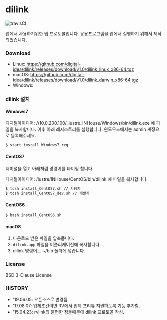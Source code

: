 # dilink

![travisCI](https://secure.travis-ci.org/digital-idea/dilink.png)

웹에서 사용하기위한 웹 프로토콜입니다.
응용프로그램을 웹에서 실행하기 위해서 제작되었습니다.

### Download
- Linux: https://github.com/digital-idea/dilink/releases/download/v1.0/dilink_linux_x86-64.tgz
- macOS: https://github.com/digital-idea/dilink/releases/download/v1.0/dilink_darwin_x86-64.tgz
- Windows: 

### dilink 설치

#### Windows7

디지털아이디어: //10.0.200.100/_lustre_INHouse/Windows/bin/dilink.exe 에 파일을 복사합니다.
이후 아래 레지스트리를 실행합니다. 윈도우즈에서는 admin 계정으로 등록해주세요.
```bash
$ start install_Windows7.reg
```

#### CentOS7
터미널을 열고 아래처럼 명령어를 타이핑 합니다.

디지털아이디어: /lustre/INHouse/CentOS/bin/dilink 에 파일을 복사합니다.
```bash
$ tcsh install_CentOS7.sh // 사용자
$ tcsh install_CentOS7_dev.sh // 개발자
```

#### CentOS6
```bash
$ bash install_CentOS6.sh
```

#### macOS
1. 다운로드 받은 파일을 압축풉니다.
1. `dilink.app` 파일을 어플리케이션에 복사합니다.
1. dilink 명령어는 ~/bin 폴더에 넣습니다.


### License
BSD 3-Clause License

### HISTORY
- '19.06.05: 오픈소스로 변경됨
- '17.08.07: 입체조건이면 RV에서 입체 프리뷰 지원하도록 기능 추가함.
- '15.04.23: rvlink의 불편한 점들때문에 dilink 프로토콜 작성.
